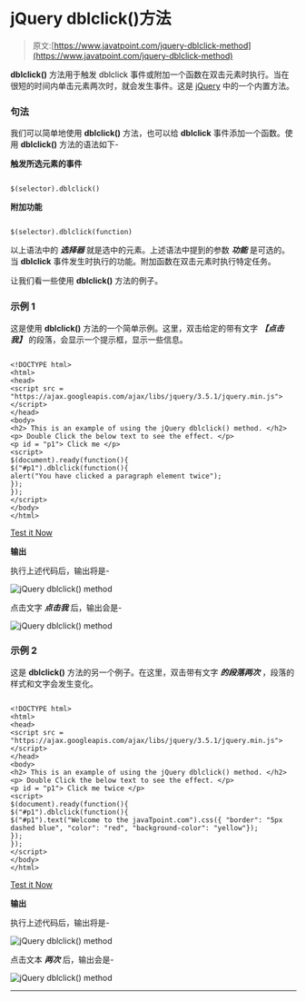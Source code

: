# jQuery dblclick()方法

> 原文:[https://www.javatpoint.com/jquery-dblclick-method](https://www.javatpoint.com/jquery-dblclick-method)

**dblclick()** 方法用于触发 dblclick 事件或附加一个函数在双击元素时执行。当在很短的时间内单击元素两次时，就会发生事件。这是 [jQuery](https://www.javatpoint.com/jquery-tutorial) 中的一个内置方法。

### 句法

我们可以简单地使用 **dblclick()** 方法，也可以给 **dblclick** 事件添加一个函数。使用 **dblclick()** 方法的语法如下-

**触发所选元素的事件**

```

$(selector).dblclick()

```

**附加功能**

```

$(selector).dblclick(function)

```

以上语法中的 ***选择器*** 就是选中的元素。上述语法中提到的参数 ***功能*** 是可选的。当 **dblclick** 事件发生时执行的功能。附加函数在双击元素时执行特定任务。

让我们看一些使用 **dblclick()** 方法的例子。

### 示例 1

这是使用 **dblclick()** 方法的一个简单示例。这里，双击给定的带有文字 ***【点击我】*** 的段落，会显示一个提示框，显示一些信息。

```

<!DOCTYPE html>
<html>
<head>
<script src = "https://ajax.googleapis.com/ajax/libs/jquery/3.5.1/jquery.min.js"> </script> 
</head>
<body>
<h2> This is an example of using the jQuery dblclick() method. </h2>
<p> Double Click the below text to see the effect. </p>
<p id = "p1"> Click me </p>
<script>
$(document).ready(function(){
$("#p1").dblclick(function(){
alert("You have clicked a paragraph element twice");
});
});
</script>
</body>
</html>

```

[Test it Now](https://www.javatpoint.com/oprweb/test.jsp?filename=jquery-dblclick-method1)

**输出**

执行上述代码后，输出将是-

![jQuery dblclick() method](../Images/7835077a62b6e280495b7253a2506917.png)

点击文字 ***点击我*** 后，输出会是-

![jQuery dblclick() method](../Images/3f47bce25a0ef8636ee83480c0348c8a.png)

### 示例 2

这是 **dblclick()** 方法的另一个例子。在这里，双击带有文字 ***的段落两次*** ，段落的样式和文字会发生变化。

```

<!DOCTYPE html>
<html>
<head>
<script src = "https://ajax.googleapis.com/ajax/libs/jquery/3.5.1/jquery.min.js"> </script> 
</head>
<body>
<h2> This is an example of using the jQuery dblclick() method. </h2>
<p> Double Click the below text to see the effect. </p>
<p id = "p1"> Click me twice </p>
<script>
$(document).ready(function(){
$("#p1").dblclick(function(){
$("#p1").text("Welcome to the javaTpoint.com").css({ "border": "5px dashed blue", "color": "red", "background-color": "yellow"});
});
});
</script>
</body>
</html>

```

[Test it Now](https://www.javatpoint.com/oprweb/test.jsp?filename=jquery-dblclick-method2)

**输出**

执行上述代码后，输出将是-

![jQuery dblclick() method](../Images/aabc7a7a6d974d86e935a7b64a35f187.png)

点击文本 ***两次*** 后，输出会是-

![jQuery dblclick() method](../Images/fefacc1b94fe5c77182d287648e987ad.png)

* * *